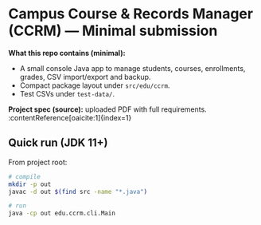 # Campus Course & Records Manager (CCRM) — Minimal submission

**What this repo contains (minimal):**
- A small console Java app to manage students, courses, enrollments, grades, CSV import/export and backup.
- Compact package layout under `src/edu/ccrm`.
- Test CSVs under `test-data/`.

**Project spec (source):** uploaded PDF with full requirements. :contentReference[oaicite:1]{index=1}

## Quick run (JDK 11+)
From project root:
```bash
# compile
mkdir -p out
javac -d out $(find src -name "*.java")

# run
java -cp out edu.ccrm.cli.Main
